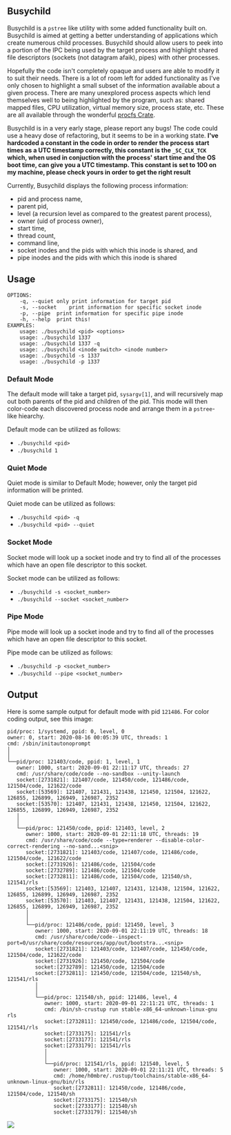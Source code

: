 ## Busychild
Busychild is a `pstree` like utility with some added functionality built on. Busychild is aimed at getting a better understanding of applications which create numerous child processes. Busychild should allow users to peek into a portion of the IPC being used by the target process and highlight shared file descriptors (sockets (not datagram afaik), pipes) with other processes.

Hopefully the code isn't completely opaque and users are able to modify it to suit their needs. There is a lot of room left for added functionality as I've only chosen to highlight a small subset of the information available about a given process. There are many unexplored process aspects which lend themselves well to being highlighted by the program, such as: shared mapped files, CPU utilization, virtual memory size, process state, etc. These are all available through the wonderful [procfs Crate](https://docs.rs/procfs/0.8.0/procfs/index.html). 

Busychild is in a very early stage, please report any bugs! The code could use a heavy dose of refactoring, but it seems to be in a working state. **I've hardcoded a constant in the code in order to render the process start times as a UTC timestamp correctly, this constant is the `_SC_CLK_TCK` which, when used in conjuction with the process' start time and the OS boot time, can give you a UTC timestamp. This constant is set to 100 on my machine, please check yours in order to get the right result**

Currently, Busychild displays the following process information:
+ pid and process name,
+ parent pid,
+ level (a recursion level as compared to the greatest parent process),
+ owner (uid of process owner),
+ start time,
+ thread count,
+ command line,
+ socket inodes and the pids with which this inode is shared, and
+ pipe inodes and the pids with which this inode is shared

## Usage
```
OPTIONS:
	-q, --quiet	only print information for target pid
	-s, --socket	print information for specific socket inode
	-p, --pipe	print information for specific pipe inode
	-h, --help	print this!
EXAMPLES:
	usage: ./busychild <pid> <options>
	usage: ./busychild 1337
	usage: ./busychild 1337 -q
	usage: ./busychild <inode switch> <inode number>
	usage: ./busychild -s 1337
	usage: ./busychild -p 1337
```

### Default Mode
The default mode will take a target pid,  `sysargv[1]`, and will recursively map out both parents of the pid and children of the pid. This mode will then color-code each discovered process node and arrange them in a `pstree`-like hiearchy.

Default mode can be utilized as follows: 
+ `./busychild <pid>`
+ `./busychild 1`

### Quiet Mode
Quiet mode is similar to Default Mode; however, only the target pid information will be printed.

Quiet mode can be utilized as follows:
+ `./busychild <pid> -q`
+ `./busychild <pid> --quiet`

### Socket Mode
Socket mode will look up a socket inode and try to find all of the processes which have an open file descriptor to this socket.

Socket mode can be utilized as follows:
+ `./busychild -s <socket_number>`
+ `./busychild --socket <socket_number>`

### Pipe Mode
Pipe mode will look up a socket inode and try to find all of the processes which have an open file descriptor to this socket.

Pipe mode can be utilized as follows:
+ `./busychild -p <socket_number>`
+ `./busychild --pipe <socket_number>`

## Output
Here is some sample output for default mode with pid `121486`. For color coding output, see this image: 
```
pid/proc: 1/systemd, ppid: 0, level, 0
owner: 0, start: 2020-08-16 00:05:39 UTC, threads: 1
cmd: /sbin/initautonoprompt
│
│
└──pid/proc: 121403/code, ppid: 1, level, 1
   owner: 1000, start: 2020-09-01 22:11:17 UTC, threads: 27
   cmd: /usr/share/code/code --no-sandbox --unity-launch
   socket:[2731821]: 121407/code, 121450/code, 121486/code, 121504/code, 121622/code
   socket:[53569]: 121407, 121431, 121438, 121450, 121504, 121622, 126855, 126899, 126949, 126987, 2352
   socket:[53570]: 121407, 121431, 121438, 121450, 121504, 121622, 126855, 126899, 126949, 126987, 2352
   │
   │
   └──pid/proc: 121450/code, ppid: 121403, level, 2
      owner: 1000, start: 2020-09-01 22:11:18 UTC, threads: 19
      cmd: /usr/share/code/code --type=renderer --disable-color-correct-rendering --no-sand...<snip>
      socket:[2731821]: 121403/code, 121407/code, 121486/code, 121504/code, 121622/code
      socket:[2731926]: 121486/code, 121504/code
      socket:[2732789]: 121486/code, 121504/code
      socket:[2732811]: 121486/code, 121504/code, 121540/sh, 121541/rls
      socket:[53569]: 121403, 121407, 121431, 121438, 121504, 121622, 126855, 126899, 126949, 126987, 2352
      socket:[53570]: 121403, 121407, 121431, 121438, 121504, 121622, 126855, 126899, 126949, 126987, 2352
      │
      │
      └──pid/proc: 121486/code, ppid: 121450, level, 3
         owner: 1000, start: 2020-09-01 22:11:19 UTC, threads: 18
         cmd: /usr/share/code/code--inspect-port=0/usr/share/code/resources/app/out/bootstra...<snip>
         socket:[2731821]: 121403/code, 121407/code, 121450/code, 121504/code, 121622/code
         socket:[2731926]: 121450/code, 121504/code
         socket:[2732789]: 121450/code, 121504/code
         socket:[2732811]: 121450/code, 121504/code, 121540/sh, 121541/rls
         │
         │
         └──pid/proc: 121540/sh, ppid: 121486, level, 4
            owner: 1000, start: 2020-09-01 22:11:21 UTC, threads: 1
            cmd: /bin/sh-crustup run stable-x86_64-unknown-linux-gnu rls
            socket:[2732811]: 121450/code, 121486/code, 121504/code, 121541/rls
            socket:[2733175]: 121541/rls
            socket:[2733177]: 121541/rls
            socket:[2733179]: 121541/rls
            │
            │
            └──pid/proc: 121541/rls, ppid: 121540, level, 5
               owner: 1000, start: 2020-09-01 22:11:21 UTC, threads: 5
               cmd: /home/h0mbre/.rustup/toolchains/stable-x86_64-unknown-linux-gnu/bin/rls
               socket:[2732811]: 121450/code, 121486/code, 121504/code, 121540/sh
               socket:[2733175]: 121540/sh
               socket:[2733177]: 121540/sh
               socket:[2733179]: 121540/sh
```

<p align="left">
  <img src=/output.png></img>
</p>
